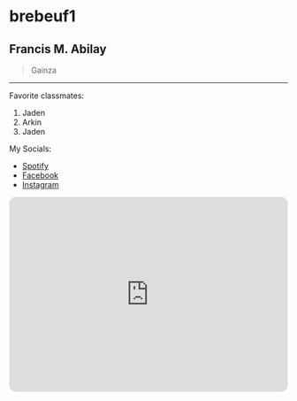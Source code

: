 # brebeuf1
## Francis M. **Abilay**
> Gainza
---

Favorite classmates:
1. Jaden
2. Arkin
3. Jaden

My Socials:

- [Spotify](https://open.spotify.com)
- [Facebook](https://www.facebook.com/francis.m.abilay)
- [Instagram](https://www.instagram.com/nutellacupss/)

<iframe style="border-radius:12px" src="https://open.spotify.com/embed/playlist/4JIjKGT918iZzjdi23I8cF?utm_source=generator" width="100%" height="352" frameBorder="0" allowfullscreen="" allow="autoplay; clipboard-write; encrypted-media; fullscreen; picture-in-picture" loading="lazy"></iframe> 
